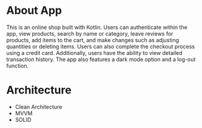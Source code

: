 # About App

This is an online shop built with Kotlin. Users can authenticate within the app, view products, search by name or category, leave reviews for products, add items to the cart, and make changes such as adjusting quantities or deleting items. Users can also complete the checkout process using a credit card. Additionally, users have the ability to view detailed transaction history. The app also features a dark mode option and a log-out function.


# Architecture
- Clean Architecture 
- MVVM 
- SOLID

